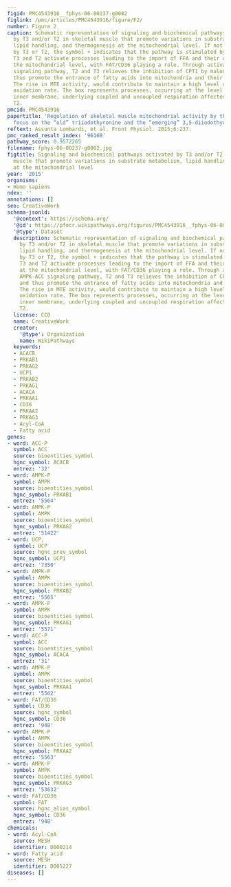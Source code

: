 ```yaml
---
figid: PMC4543916__fphys-06-00237-g0002
figlink: /pmc/articles/PMC4543916/figure/F2/
number: Figure 2
caption: Schematic representation of signaling and biochemical pathways activated
  by T3 and/or T2 in skeletal muscle that promote variations in substrate metabolism,
  lipid handling, and thermogenesis at the mitochondrial level. If not accompanied
  by T3 or T2, the symbol + indicates that the pathway is stimulated by both iodothyronines.
  T3 and T2 activate processes leading to the import of FFA and their oxidation at
  the mitochondrial level, with FAT/CD36 playing a role. Through activation of AMPK-ACC
  signaling pathway, T2 and T3 relieves the inhibition of CPT1 by malonyl-CoA, and
  thus promote the entrance of fatty acids into mitochondria and their oxidation.
  The rise in MTE activity, would contribute to maintain a high level of fatty acid
  oxidation rate. The box represents processes, occurring at the level of mitochondrial
  inner membrane, underlying coupled and uncoupled respiration affected by T3 and
  T2.
pmcid: PMC4543916
papertitle: 'Regulation of skeletal muscle mitochondrial activity by thyroid hormones:
  focus on the “old” triiodothyronine and the “emerging” 3,5-diiodothyronine.'
reftext: Assunta Lombardi, et al. Front Physiol. 2015;6:237.
pmc_ranked_result_index: '96168'
pathway_score: 0.9572265
filename: fphys-06-00237-g0002.jpg
figtitle: Signaling and biochemical pathways activated by T3 and/or T2 in skeletal
  muscle that promote variations in substrate metabolism, lipid handling, and thermogenesis
  at the mitochondrial level
year: '2015'
organisms:
- Homo sapiens
ndex: ''
annotations: []
seo: CreativeWork
schema-jsonld:
  '@context': https://schema.org/
  '@id': https://pfocr.wikipathways.org/figures/PMC4543916__fphys-06-00237-g0002.html
  '@type': Dataset
  description: Schematic representation of signaling and biochemical pathways activated
    by T3 and/or T2 in skeletal muscle that promote variations in substrate metabolism,
    lipid handling, and thermogenesis at the mitochondrial level. If not accompanied
    by T3 or T2, the symbol + indicates that the pathway is stimulated by both iodothyronines.
    T3 and T2 activate processes leading to the import of FFA and their oxidation
    at the mitochondrial level, with FAT/CD36 playing a role. Through activation of
    AMPK-ACC signaling pathway, T2 and T3 relieves the inhibition of CPT1 by malonyl-CoA,
    and thus promote the entrance of fatty acids into mitochondria and their oxidation.
    The rise in MTE activity, would contribute to maintain a high level of fatty acid
    oxidation rate. The box represents processes, occurring at the level of mitochondrial
    inner membrane, underlying coupled and uncoupled respiration affected by T3 and
    T2.
  license: CC0
  name: CreativeWork
  creator:
    '@type': Organization
    name: WikiPathways
  keywords:
  - ACACB
  - PRKAB1
  - PRKAG2
  - UCP1
  - PRKAB2
  - PRKAG1
  - ACACA
  - PRKAA1
  - CD36
  - PRKAA2
  - PRKAG3
  - Acyl-CoA
  - Fatty acid
genes:
- word: ACC-P
  symbol: ACC
  source: bioentities_symbol
  hgnc_symbol: ACACB
  entrez: '32'
- word: AMPK-P
  symbol: AMPK
  source: bioentities_symbol
  hgnc_symbol: PRKAB1
  entrez: '5564'
- word: AMPK-P
  symbol: AMPK
  source: bioentities_symbol
  hgnc_symbol: PRKAG2
  entrez: '51422'
- word: UCP,
  symbol: UCP
  source: hgnc_prev_symbol
  hgnc_symbol: UCP1
  entrez: '7350'
- word: AMPK-P
  symbol: AMPK
  source: bioentities_symbol
  hgnc_symbol: PRKAB2
  entrez: '5565'
- word: AMPK-P
  symbol: AMPK
  source: bioentities_symbol
  hgnc_symbol: PRKAG1
  entrez: '5571'
- word: ACC-P
  symbol: ACC
  source: bioentities_symbol
  hgnc_symbol: ACACA
  entrez: '31'
- word: AMPK-P
  symbol: AMPK
  source: bioentities_symbol
  hgnc_symbol: PRKAA1
  entrez: '5562'
- word: FAT/CD36
  symbol: CD36
  source: hgnc_symbol
  hgnc_symbol: CD36
  entrez: '948'
- word: AMPK-P
  symbol: AMPK
  source: bioentities_symbol
  hgnc_symbol: PRKAA2
  entrez: '5563'
- word: AMPK-P
  symbol: AMPK
  source: bioentities_symbol
  hgnc_symbol: PRKAG3
  entrez: '53632'
- word: FAT/CD36
  symbol: FAT
  source: hgnc_alias_symbol
  hgnc_symbol: CD36
  entrez: '948'
chemicals:
- word: Acyl-CoA
  source: MESH
  identifier: D000214
- word: Fatty acid
  source: MESH
  identifier: D005227
diseases: []
---
```

